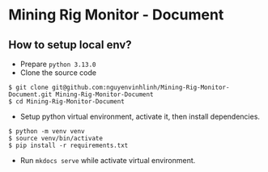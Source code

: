 # Mining Rig Monitor - Document
## How to setup local env?
- Prepare `python 3.13.0`
- Clone the source code

```shell
$ git clone git@github.com:nguyenvinhlinh/Mining-Rig-Monitor-Document.git Mining-Rig-Monitor-Document
$ cd Mining-Rig-Monitor-Document
```

- Setup python virtual environment, activate it, then install dependencies.

```shell
$ python -m venv venv
$ source venv/bin/activate
$ pip install -r requirements.txt
```

- Run `mkdocs serve` while activate virtual environment.
